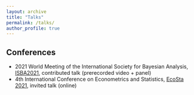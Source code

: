 ```yaml
---
layout: archive
title: "Talks"
permalink: /talks/
author_profile: true
---
```


Conferences
---
* 2021 World Meeting of the International Society for Bayesian Analysis, [ISBA2021](https://events.stat.uconn.edu/ISBA2021/), contributed talk (prerecorded video + panel)
* 4th International Conference on Econometrics and Statistics, [EcoSta 2021](http://www.cmstatistics.org/EcoSta2021/), invited talk (online)
